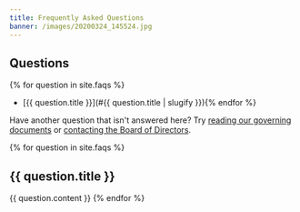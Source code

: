 ```yaml
---
title: Frequently Asked Questions
banner: /images/20200324_145524.jpg
---
```


## Questions

{% for question in site.faqs %}
* [{{ question.title }}](#{{ question.title | slugify }}){% endfor %}

Have another question that isn't answered here? Try [reading our governing documents](governance.md#governing-documents) or [contacting the Board of Directors](contact.md).

{% for question in site.faqs %}
## {{ question.title }}

{{ question.content }}
{% endfor %}
